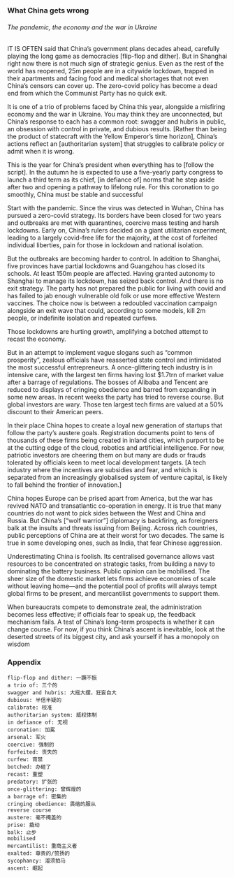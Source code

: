 ### What China gets wrong

###### The pandemic, the economy and the war in Ukraine


IT IS OFTEN said that China’s government plans decades ahead, carefully playing the long game as democracies [flip-flop and dither]. But in Shanghai right now there is not much sign of strategic genius. Even as the rest of the world has reopened, 25m people are in a citywide lockdown, trapped in their apartments and facing food and medical shortages that not even China’s censors can cover up. The zero-covid policy has become a dead end from which the Communist Party has no quick exit.

It is one of a trio of problems faced by China this year, alongside a misfiring economy and the war in Ukraine. You may think they are unconnected, but China’s response to each has a common root: swagger and hubris in public, an obsession with control in private, and dubious results. [Rather than being the product of statecraft with the Yellow Emperor’s time horizon], China’s actions reflect an [authoritarian system] that struggles to calibrate policy or admit when it is wrong.

This is the year for China’s president when everything has to [follow the script]. In the autumn he is expected to use a five-yearly party congress to launch a third term as its chief, [in defiance of] norms that he step aside after two and opening a pathway to lifelong rule. For this coronation to go smoothly, China must be stable and successful

Start with the pandemic. Since the virus was detected in Wuhan, China has pursued a zero-covid strategy. Its borders have been closed for two years and outbreaks are met with quarantines, coercive mass testing and harsh lockdowns. Early on, China’s rulers decided on a giant utilitarian experiment, leading to a largely covid-free life for the majority, at the cost of forfeited individual liberties, pain for those in lockdown and national isolation.

But the outbreaks are becoming harder to control. In addition to Shanghai, five provinces have partial lockdowns and Guangzhou has closed its schools. At least 150m people are affected. Having granted autonomy to Shanghai to manage its lockdown, has seized back control. And there is no exit strategy. The party has not prepared the public for living with covid and has failed to jab enough vulnerable old folk or use more effective Western vaccines. The choice now is between a redoubled vaccination campaign alongside an exit wave that could, according to some models, kill 2m people, or indefinite isolation and repeated curfews.

Those lockdowns are hurting growth, amplifying a botched attempt to recast the economy.

But in an attempt to implement vague slogans such as “common prosperity”, zealous officials have reasserted state control and intimidated the most successful entrepreneurs. A once-glittering tech industry is in intensive care, with the largest ten firms having lost $1.7trn of market value after a barrage of regulations. The bosses of Alibaba and Tencent are reduced to displays of cringing obedience and barred from expanding in some new areas. In recent weeks the party has tried to reverse course. But global investors are wary. Those ten largest tech firms are valued at a 50% discount to their American peers.


In their place China hopes to create a loyal new generation of startups that follow the party’s austere goals. Registration documents point to tens of thousands of these firms being created in inland cities, which purport to be at the cutting edge of the cloud, robotics and artificial intelligence. For now, patriotic investors are cheering them on but many are duds or frauds tolerated by officials keen to meet local development targets. [A tech industry where the incentives are subsidies and fear, and which is separated from an increasingly globalised system of venture capital, is likely to fall behind the frontier of innovation.]

China hopes Europe can be prised apart from America, but the war has revived NATO and transatlantic co-operation in energy. It is true that many countries do not want to pick sides between the West and China and Russia. But China’s [“wolf warrior”] diplomacy is backfiring, as foreigners balk at the insults and threats issuing from Beijing. Across rich countries, public perceptions of China are at their worst for two decades. The same is true in some developing ones, such as India, that fear Chinese aggression.

Underestimating China is foolish. Its centralised governance allows vast resources to be concentrated on strategic tasks, from building a navy to dominating the battery business. Public opinion can be mobilised. The sheer size of the domestic market lets firms achieve economies of scale without leaving home—and the potential pool of profits will always tempt global firms to be present, and mercantilist governments to support them.

When bureaucrats compete to demonstrate zeal, the administration becomes less effective; if officials fear to speak up, the feedback mechanism fails. A test of China’s long-term prospects is whether it can change course. For now, if you think China’s ascent is inevitable, look at the deserted streets of its biggest city, and ask yourself if has a monopoly on wisdom

### Appendix
```
flip-flop and dither: 一蹶不振
a trio of: 三个的
swagger and hubris: 大摇大摆，狂妄自大
dubious: 半信半疑的
calibrate: 校准
authoritarian system: 威权体制
in defiance of: 无视
coronation: 加冕
arsenal: 军火
coercive: 强制的
forfeited: 丧失的
curfew: 宵禁
botched: 办砸了
recast: 重塑
predatory: 扩张的
once-glittering: 曾辉煌的
a barrage of: 密集的
cringing obedience: 畏缩的服从
reverse course
austere: 毫不掩盖的
prise: 撬动
balk: 止步
mobilised
mercantilist: 重商主义者
exalted: 尊贵的/赞扬的
sycophancy: 溜须拍马
ascent: 崛起
```
